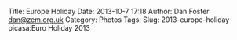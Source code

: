 Title: Europe Holiday
Date: 2013-10-7 17:18
Author: Dan Foster <dan@zem.org.uk>
Category: Photos
Tags: 
Slug: 2013-europe-holiday
picasa:Euro Holiday 2013
